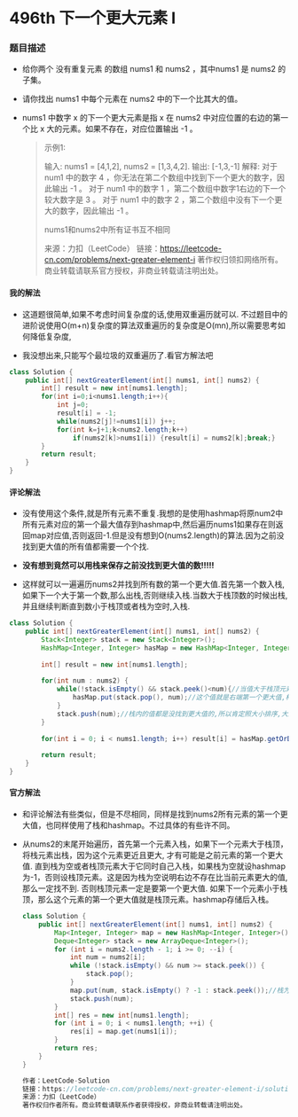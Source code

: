 # 496th 下一个更大元素 I

### 题目描述

- 给你两个 没有重复元素 的数组 nums1 和 nums2 ，其中nums1 是 nums2 的子集。

- 请你找出 nums1 中每个元素在 nums2 中的下一个比其大的值。

- nums1 中数字 x 的下一个更大元素是指 x 在 nums2 中对应位置的右边的第一个比 x 大的元素。如果不存在，对应位置输出 -1 。

  > 示例1:
  >
  > 输入: nums1 = [4,1,2], nums2 = [1,3,4,2].
  > 输出: [-1,3,-1]
  > 解释:
  >     对于 num1 中的数字 4 ，你无法在第二个数组中找到下一个更大的数字，因此输出 -1 。
  >     对于 num1 中的数字 1 ，第二个数组中数字1右边的下一个较大数字是 3 。
  >     对于 num1 中的数字 2 ，第二个数组中没有下一个更大的数字，因此输出 -1 。
  >
  > nums1和nums2中所有证书互不相同
  >
  > 来源：力扣（LeetCode）
  > 链接：https://leetcode-cn.com/problems/next-greater-element-i
  > 著作权归领扣网络所有。商业转载请联系官方授权，非商业转载请注明出处。

#### 我的解法

- 这道题很简单,如果不考虑时间复杂度的话,使用双重遍历就可以. 不过题目中的进阶说使用O(m+n)复杂度的算法双重遍历的复杂度是O(mn),所以需要思考如何降低复杂度,

- 我没想出来,只能写个最垃圾的双重遍历了.看官方解法吧

```java
class Solution {
    public int[] nextGreaterElement(int[] nums1, int[] nums2) {
        int[] result = new int[nums1.length];
        for(int i=0;i<nums1.length;i++){
            int j=0;
            result[i] = -1;
            while(nums2[j]!=nums1[i]) j++;
            for(int k=j+1;k<nums2.length;k++)
                if(nums2[k]>nums1[i]) {result[i] = nums2[k];break;}
        }
        return result;
    }
}
```

#### 评论解法

- 没有使用这个条件,就是所有元素不重复.我想的是使用hashmap将原num2中所有元素对应的第一个最大值存到hashmap中,然后遍历nums1如果存在则返回map对应值,否则返回-1.但是没有想到O(nums2.length)的算法.因为之前没找到更大值的所有值都需要一个个找.

- **没有想到竟然可以用栈来保存之前没找到更大值的数!!!!!**

- 这样就可以一遍遍历nums2并找到所有数的第一个更大值.首先第一个数入栈,如果下一个大于第一个数,那么出栈,否则继续入栈.当数大于栈顶数的时候出栈,并且继续判断直到数小于栈顶或者栈为空时,入栈.

   

```java
class Solution {
    public int[] nextGreaterElement(int[] nums1, int[] nums2) {
        Stack<Integer> stack = new Stack<Integer>();
        HashMap<Integer, Integer> hasMap = new HashMap<Integer, Integer>();
        
        int[] result = new int[nums1.length];
        
        for(int num : nums2) {
            while(!stack.isEmpty() && stack.peek()<num){//当值大于栈顶元素时,出栈
                hasMap.put(stack.pop(), num);//这个值就是右端第一个更大值,构造映射关系
            }
            stack.push(num);//栈内的值都是没找到更大值的,所以肯定照大小排序,大的在下
        }
        
        for(int i = 0; i < nums1.length; i++) result[i] = hasMap.getOrDefault(nums1[i], -1);//没找到就是-1
            
        return result;
    }
}
```

#### 官方解法

- 和评论解法有些类似，但是不尽相同，同样是找到nums2所有元素的第一个更大值，也同样使用了栈和hashmap。不过具体的有些许不同。

- 从nums2的末尾开始遍历，首先第一个元素入栈，如果下一个元素大于栈顶，将栈元素出栈，因为这个元素更近且更大, 才有可能是之前元素的第一个更大值.  直到栈为空或者栈顶元素大于它同时自己入栈，如果栈为空就设hashmap为-1，否则设栈顶元素。这是因为栈为空说明右边不存在比当前元素更大的值,那么一定找不到.  否则栈顶元素一定是要第一个更大值. 如果下一个元素小于栈顶，那么这个元素的第一个更大值就是栈顶元素。hashmap存储后入栈。

  ```java
  class Solution {
      public int[] nextGreaterElement(int[] nums1, int[] nums2) {
          Map<Integer, Integer> map = new HashMap<Integer, Integer>();
          Deque<Integer> stack = new ArrayDeque<Integer>();
          for (int i = nums2.length - 1; i >= 0; --i) {
              int num = nums2[i];
              while (!stack.isEmpty() && num >= stack.peek()) {
                  stack.pop();
              }
              map.put(num, stack.isEmpty() ? -1 : stack.peek());//栈为空就设hashmap为-1，否则设栈顶元素
              stack.push(num);
          }
          int[] res = new int[nums1.length];
          for (int i = 0; i < nums1.length; ++i) {
              res[i] = map.get(nums1[i]);
          }
          return res;
      }
  }
  
  作者：LeetCode-Solution
  链接：https://leetcode-cn.com/problems/next-greater-element-i/solution/xia-yi-ge-geng-da-yuan-su-i-by-leetcode-bfcoj/
  来源：力扣（LeetCode）
  著作权归作者所有。商业转载请联系作者获得授权，非商业转载请注明出处。
  ```

  

